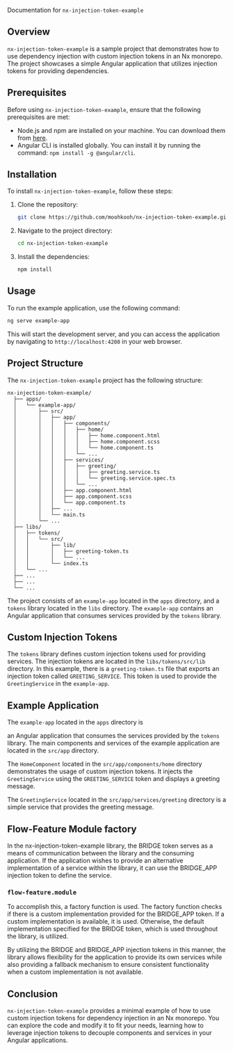 Documentation for `nx-injection-token-example`

## Overview

`nx-injection-token-example` is a sample project that demonstrates how to use dependency injection with custom injection tokens in an Nx monorepo. The project showcases a simple Angular application that utilizes injection tokens for providing dependencies.

## Prerequisites

Before using `nx-injection-token-example`, ensure that the following prerequisites are met:

- Node.js and npm are installed on your machine. You can download them from [here](https://nodejs.org).
- Angular CLI is installed globally. You can install it by running the command: `npm install -g @angular/cli`.

## Installation

To install `nx-injection-token-example`, follow these steps:

1. Clone the repository:
   ```bash
   git clone https://github.com/moohkooh/nx-injection-token-example.git
   ```
2. Navigate to the project directory:
   ```bash
   cd nx-injection-token-example
   ```
3. Install the dependencies:
   ```bash
   npm install
   ```

## Usage

To run the example application, use the following command:

```bash
ng serve example-app
```

This will start the development server, and you can access the application by navigating to `http://localhost:4200` in your web browser.

## Project Structure

The `nx-injection-token-example` project has the following structure:

```
nx-injection-token-example/
  ├── apps/
  │   └── example-app/
  │       ├── src/
  │       │   ├── app/
  │       │   │   ├── components/
  │       │   │   │   ├── home/
  │       │   │   │   │   ├── home.component.html
  │       │   │   │   │   ├── home.component.scss
  │       │   │   │   │   └── home.component.ts
  │       │   │   │   └── ...
  │       │   │   ├── services/
  │       │   │   │   ├── greeting/
  │       │   │   │   │   ├── greeting.service.ts
  │       │   │   │   │   └── greeting.service.spec.ts
  │       │   │   │   └── ...
  │       │   │   ├── app.component.html
  │       │   │   ├── app.component.scss
  │       │   │   └── app.component.ts
  │       │   ├── ...
  │       │   └── main.ts
  │       └── ...
  ├── libs/
  │   ├── tokens/
  │   │   └── src/
  │   │       ├── lib/
  │   │       │   ├── greeting-token.ts
  │   │       │   └── ...
  │   │       └── index.ts
  │   └── ...
  ├── ...
  ├── ...
  └── ...
```

The project consists of an `example-app` located in the `apps` directory, and a `tokens` library located in the `libs` directory. The `example-app` contains an Angular application that consumes services provided by the `tokens` library.

## Custom Injection Tokens

The `tokens` library defines custom injection tokens used for providing services. The injection tokens are located in the `libs/tokens/src/lib` directory. In this example, there is a `greeting-token.ts` file that exports an injection token called `GREETING_SERVICE`. This token is used to provide the `GreetingService` in the `example-app`.

## Example Application

The `example-app` located in the `apps` directory is

an Angular application that consumes the services provided by the `tokens` library. The main components and services of the example application are located in the `src/app` directory.

The `HomeComponent` located in the `src/app/components/home` directory demonstrates the usage of custom injection tokens. It injects the `GreetingService` using the `GREETING_SERVICE` token and displays a greeting message.

The `GreetingService` located in the `src/app/services/greeting` directory is a simple service that provides the greeting message.

## Flow-Feature Module factory

In the nx-injection-token-example library, the BRIDGE token serves as a means of communication between the library and the consuming application. If the application wishes to provide an alternative implementation of a service within the library, it can use the BRIDGE_APP injection token to define the service.

### `flow-feature.module`

To accomplish this, a factory function is used. The factory function checks if there is a custom implementation provided for the BRIDGE_APP token. If a custom implementation is available, it is used. Otherwise, the default implementation specified for the BRIDGE token, which is used throughout the library, is utilized.

By utilizing the BRIDGE and BRIDGE_APP injection tokens in this manner, the library allows flexibility for the application to provide its own services while also providing a fallback mechanism to ensure consistent functionality when a custom implementation is not available.

## Conclusion

`nx-injection-token-example` provides a minimal example of how to use custom injection tokens for dependency injection in an Nx monorepo. You can explore the code and modify it to fit your needs, learning how to leverage injection tokens to decouple components and services in your Angular applications.
